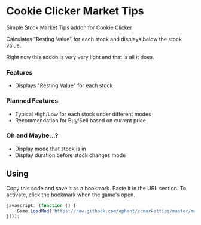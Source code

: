 # Cookie Clicker Market Tips
Simple Stock Market Tips addon for Cookie Clicker

Calculates "Resting Value" for each stock and displays below the stock value.

Right now this addon is very very light and that is all it does. 

### Features
* Displays "Resting Value" for each stock

### Planned Features
* Typical High/Low for each stock under different modes
* Recommendation for Buy/Sell based on current price

### Oh and Maybe...?
* Display mode that stock is in
* Display duration before stock changes mode

## Using
Copy this code and save it as a bookmark. Paste it in the URL section. To activate, click the bookmark when the game's open.

```javascript
javascript: (function () {
	Game.LoadMod('https://raw.githack.com/ephant/ccmarkettips/master/markettips.js');
}());
```

